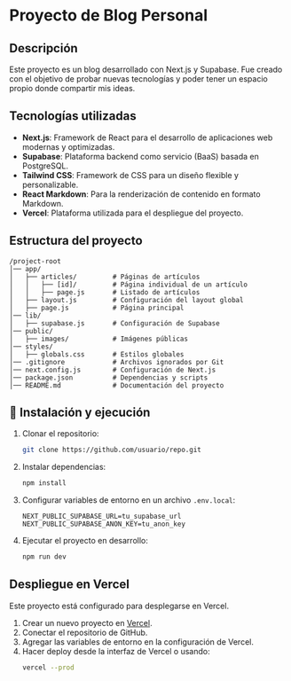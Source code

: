 # Proyecto de Blog Personal

## Descripción
Este proyecto es un blog desarrollado con Next.js y Supabase. Fue creado con el objetivo de probar nuevas tecnologías y poder tener un espacio propio donde compartir mis ideas.

## Tecnologías utilizadas
- **Next.js**: Framework de React para el desarrollo de aplicaciones web modernas y optimizadas.
- **Supabase**: Plataforma backend como servicio (BaaS) basada en PostgreSQL.
- **Tailwind CSS**: Framework de CSS para un diseño flexible y personalizable.
- **React Markdown**: Para la renderización de contenido en formato Markdown.
- **Vercel**: Plataforma utilizada para el despliegue del proyecto.

## Estructura del proyecto
```
/project-root
│── app/
│   ├── articles/         # Páginas de artículos
│   │   ├── [id]/         # Página individual de un artículo
│   │   ├── page.js       # Listado de artículos
│   ├── layout.js         # Configuración del layout global
│   ├── page.js           # Página principal
│── lib/
│   ├── supabase.js       # Configuración de Supabase
│── public/
│   ├── images/           # Imágenes públicas
│── styles/
│   ├── globals.css       # Estilos globales
│── .gitignore            # Archivos ignorados por Git
│── next.config.js        # Configuración de Next.js
│── package.json          # Dependencias y scripts
│── README.md             # Documentación del proyecto
```

## 🚀 Instalación y ejecución
1. Clonar el repositorio:
   ```sh
   git clone https://github.com/usuario/repo.git
   ```
2. Instalar dependencias:
   ```sh
   npm install
   ```
3. Configurar variables de entorno en un archivo `.env.local`:
   ```env
   NEXT_PUBLIC_SUPABASE_URL=tu_supabase_url
   NEXT_PUBLIC_SUPABASE_ANON_KEY=tu_anon_key
   ```
4. Ejecutar el proyecto en desarrollo:
   ```sh
   npm run dev
   ```

## Despliegue en Vercel
Este proyecto está configurado para desplegarse en Vercel. 
1. Crear un nuevo proyecto en [Vercel](https://vercel.com/).
2. Conectar el repositorio de GitHub.
3. Agregar las variables de entorno en la configuración de Vercel.
4. Hacer deploy desde la interfaz de Vercel o usando:
   ```sh
   vercel --prod
   ```

